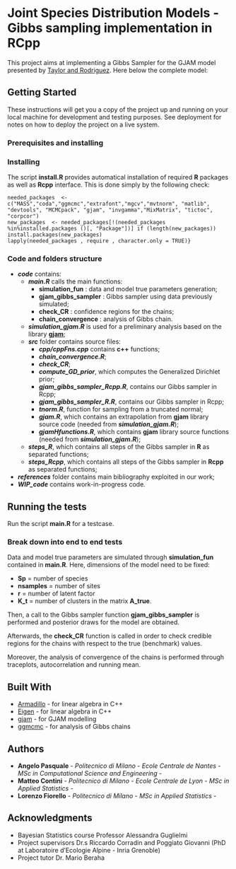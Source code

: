 # Joint Species Distribution Models - Gibbs sampling implementation in RCpp

This project aims at implementing a Gibbs Sampler for the GJAM model presented by [Taylor and Rodriguez](https://projecteuclid.org/euclid.ba/1478073617). Here below the complete model:

## Getting Started

These instructions will get you a copy of the project up and running on your local machine for development and testing purposes. See deployment for notes on how to deploy the project on a live system.

### Prerequisites and installing

### Installing

The script **install.R** provides automatical installation of required **R** packages as well as **Rcpp** interface. This is done simply by the following check: 

```
needed_packages  <- c("MASS","coda","ggmcmc","extrafont","mgcv","mvtnorm", "matlib", "devtools", "MCMCpack", "gjam", "invgamma","MixMatrix", "tictoc", "corpcor")
new_packages  <- needed_packages[!(needed_packages %in%installed.packages ()[, "Package"])] if (length(new_packages))
install.packages(new_packages)
lapply(needed_packages , require , character.only = TRUE)}
```
### Code and folders structure
* ***code*** contains:
  * ***main.R*** calls the main functions:
    * **simulation_fun** : data and model true parameters generation;
    * **gjam_gibbs_sampler** : Gibbs sampler using data previously simulated;
    * **check_CR** : confidence regions for the chains;
    * **chain_convergence** : analysis of Gibbs chain.
  * ***simulation_gjam.R*** is used for a preliminary analysis based on the library [**gjam**](https://cran.r-project.org/web/packages/gjam/index.html);
  * ***src*** folder contains source files:
    * ***cpp/cppFns.cpp*** contains **c++** functions;
    * ***chain_convergence.R***;
    * ***check_CR***;
    * ***compute_GD_prior***, which computes the Generalized Dirichlet prior;
    * ***gjam_gibbs_sampler_Rcpp.R***, contains our Gibbs sampler in Rcpp;
    * ***gjam_gibbs_sampler_R.R***, contains our Gibbs sampler in Rcpp;
    * ***tnorm.R***, function for sampling from a truncated normal;
    * ***gjam.R***, which contains an extrapolation from **gjam** library source code (needed from ***simulation_gjam.R***);
    * ***gjamHfunctions.R***, which contains **gjam** library source functions (needed from ***simulation_gjam.R***);
  * ***steps_R***, which contains all steps of the Gibbs sampler in **R** as separated functions;
  * ***steps_Rcpp***, which contains all steps of the Gibbs sampler in **Rcpp** as separated functions;
* ***references*** folder contains main bibliography exploited in our work;
* ***WIP_code*** contains work-in-progress code.

## Running the tests

Run the script **main.R** for a testcase.  

### Break down into end to end tests

Data and model true parameters are simulated through **simulation_fun** contained in **main.R**. Here, dimensions of the model need to be fixed:
* **Sp** = number of species
* **nsamples** = number of sites 
* **r** = number of latent factor 
* **K_t** = number of clusters in the matrix **A_true**.

Then, a call to the Gibbs sampler function **gjam_gibbs_sampler** is performed and posterior draws for the model are obtained. 

Afterwards, the **check_CR** function is called in order to check credible regions for the chains with respect to the true (benchmark) values.

Moreover, the analysis of convergence of the chains is performed through traceplots, autocorrelation and running mean.

## Built With

* [Armadillo](http://arma.sourceforge.net) - for linear algebra in C++
* [Eigen](https://eigen.tuxfamily.org/dox/) - for linear algebra in C++
* [gjam](https://cran.r-project.org/web/packages/gjam/index.html) - for GJAM modelling
* [ggmcmc](https://cran.r-project.org/web/packages/ggmcmc/vignettes/using_ggmcmc.html) - for analysis of Gibbs chains

## Authors

* **Angelo Pasquale** - *Politecnico di Milano - Ecole Centrale de Nantes - MSc in Computational Science and Engineering* -
* **Matteo Contini** - *Politecnico di Milano - Ecole Centrale de Lyon - MSc in Applied Statistics* -
* **Lorenzo Fiorello** - *Politecnico di Milano - MSc in Applied Statistics* -

## Acknowledgments

* Bayesian Statistics course Professor Alessandra Guglielmi
* Project supervisors Dr.s Riccardo Corradin and Poggiato Giovanni (PhD at Laboratoire d’Ecologie Alpine - Inria Grenoble)
* Project tutor Dr. Mario Beraha


